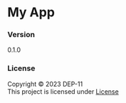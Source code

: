 # My App

### Version
0.1.0

### License
Copyright &copy; 2023 DEP-11 <br>
This project is licensed under [License](LICENSE.txt)